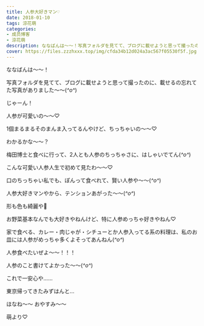 ```yaml
---
title: 人参大好きマン♡
date: 2018-01-10
tags: 涼花萌
categories: 
- 成员博客
- 涼花萌
description: ななばんは～～！写真フォルダを見てて、ブログに載せようと思って撮ったのに、載せるの忘れてた写真がありました～～(*^o^*)じゃーん！人参が可愛いの〜〜♡1...
cover: https://files.zzzhxxx.top/img/cfda34b12d024a3ac567f05530f5f.jpg 
---
```






ななばんは～～！






写真フォルダを見てて、ブログに載せようと思って撮ったのに、載せるの忘れてた写真がありました～～(*^o^*)




じゃーん！






人参が可愛いの〜〜♡

1個まるまるそのまんま入ってるんやけど、ちっちゃいの〜〜♡











わかるかな〜〜？



梅田博士と食べに行って、2人とも人参のちっちゃさに、はしゃいでてん(*^o^*)




こんな可愛い人参人生で初めて見たわ〜〜♡



口のちっちゃい私でも、ぽんって食べれて、賢い人参や〜〜(*^o^*)


人参大好きマンやから、テンションあがった〜〜(*^o^*)



形も色も綺麗や🌝



お野菜基本なんでも大好きやねんけど、特に人参めっちゃ好きやねん♡



家で食べる、カレー・肉じゃが・シチューとか人参入ってる系の料理は、私のお皿には人参がめっちゃ多くよそってあんねん(*^o^*)


人参食べたいぜよ〜〜！！！






人参のこと書けてよかった〜〜(*^o^*)



これで一安心や……







東京帰ってきたみずはんと…










ほなね〜〜
おやすみ〜〜



萌より♡


